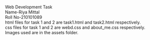 Web Development Task  
Name-Riya Mittal  
Roll No-210101089  
html files for task 1 and 2 are task1.html and task2.html respectively.  
css files for task 1 and 2 are webd.css and about_me.css respectively.  
Images used are in the assets folder.
